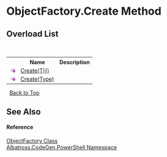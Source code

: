 # ObjectFactory.Create Method 
 


## Overload List
&nbsp;<table><tr><th></th><th>Name</th><th>Description</th></tr><tr><td>![Public method](media/pubmethod.gif "Public method")</td><td><a href="fccef14d-466d-b6b2-6024-42ff769fa71a">Create(T)()</a></td><td /></tr><tr><td>![Public method](media/pubmethod.gif "Public method")</td><td><a href="d8645905-7129-49a1-3570-f90bbe3e6335">Create(Type)</a></td><td /></tr></table>&nbsp;
<a href="#objectfactory.create-method">Back to Top</a>

## See Also


#### Reference
<a href="4384bc2b-a29b-5fd3-0436-055df004f67d">ObjectFactory Class</a><br /><a href="2d65aacd-c98f-bceb-356d-e6ad958655fd">Albatross.CodeGen.PowerShell Namespace</a><br />
